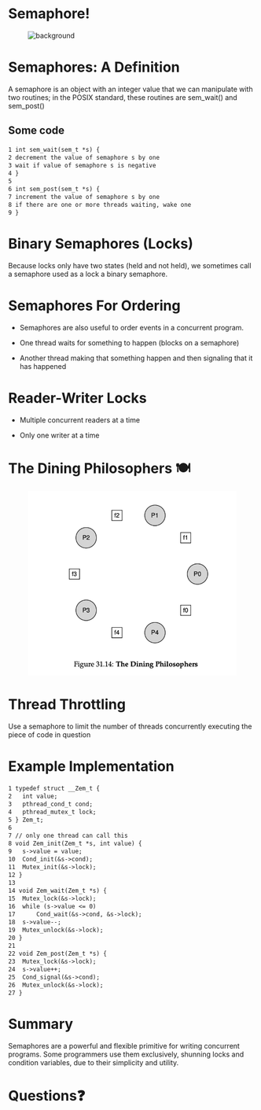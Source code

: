 # Semaphore!

<figure>
<img
src="https://upload.wikimedia.org/wikipedia/commons/1/1b/Semaphore_November.svg"
alt="background" />
</figure>

# Semaphores: A Definition

A semaphore is an object with an integer value that we can manipulate
with two routines; in the POSIX standard, these routines are sem\_wait()
and sem\_post()

## Some code

    1 int sem_wait(sem_t *s) {
    2 decrement the value of semaphore s by one
    3 wait if value of semaphore s is negative
    4 }
    5
    6 int sem_post(sem_t *s) {
    7 increment the value of semaphore s by one
    8 if there are one or more threads waiting, wake one
    9 }

# Binary Semaphores (Locks)

Because locks only have two states (held and not held), we sometimes
call a semaphore used as a lock a binary semaphore.

# Semaphores For Ordering

-   Semaphores are also useful to order events in a concurrent program.

-   One thread waits for something to happen (blocks on a semaphore)

-   Another thread making that something happen and then signaling that
    it has happened

# Reader-Writer Locks

-   Multiple concurrent readers at a time

-   Only one writer at a time

# The Dining Philosophers 🍽

<figure>
<img src="images/dining-philosophers.png" alt="dining philosophers" />
</figure>

# Thread Throttling

Use a semaphore to limit the number of threads concurrently executing
the piece of code in question

# Example Implementation

    1 typedef struct __Zem_t {
    2   int value;
    3   pthread_cond_t cond;
    4   pthread_mutex_t lock;
    5 } Zem_t;
    6
    7 // only one thread can call this
    8 void Zem_init(Zem_t *s, int value) {
    9   s->value = value;
    10  Cond_init(&s->cond);
    11  Mutex_init(&s->lock);
    12 }
    13
    14 void Zem_wait(Zem_t *s) {
    15  Mutex_lock(&s->lock);
    16  while (s->value <= 0)
    17      Cond_wait(&s->cond, &s->lock);
    18  s->value--;
    19  Mutex_unlock(&s->lock);
    20 }
    21
    22 void Zem_post(Zem_t *s) {
    23  Mutex_lock(&s->lock);
    24  s->value++;
    25  Cond_signal(&s->cond);
    26  Mutex_unlock(&s->lock);
    27 }

# Summary

Semaphores are a powerful and flexible primitive for writing concurrent
programs. Some programmers use them exclusively, shunning locks and
condition variables, due to their simplicity and utility.

# Questions❓
